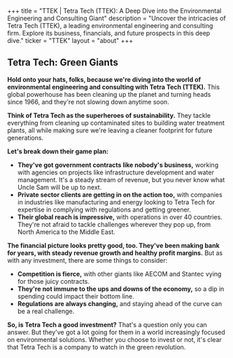 +++
title = "TTEK |  Tetra Tech (TTEK): A Deep Dive into the Environmental Engineering and Consulting Giant"
description = "Uncover the intricacies of Tetra Tech (TTEK), a leading environmental engineering and consulting firm. Explore its business, financials, and future prospects in this deep dive."
ticker = "TTEK"
layout = "about"
+++

        


## Tetra Tech:  Green Giants  

**Hold onto your hats, folks, because we're diving into the world of environmental engineering and consulting with Tetra Tech (TTEK).**  This global powerhouse has been cleaning up the planet and turning heads since 1966, and they're not slowing down anytime soon.

**Think of Tetra Tech as the superheroes of sustainability.**  They tackle everything from cleaning up contaminated sites to building water treatment plants, all while making sure we're leaving a cleaner footprint for future generations.

**Let's break down their game plan:**

* **They've got government contracts like nobody's business,** working with agencies on projects like infrastructure development and water management. It's a steady stream of revenue, but you never know what Uncle Sam will be up to next.
* **Private sector clients are getting in on the action too,** with companies in industries like manufacturing and energy looking to Tetra Tech for expertise in complying with regulations and getting greener.
* **Their global reach is impressive,** with operations in over 40 countries. They're not afraid to tackle challenges wherever they pop up, from North America to the Middle East.

**The financial picture looks pretty good, too. They've been making bank for years, with steady revenue growth and healthy profit margins.** But as with any investment, there are some things to consider:

* **Competition is fierce,** with other giants like AECOM and Stantec vying for those juicy contracts.
* **They're not immune to the ups and downs of the economy,** so a dip in spending could impact their bottom line.
* **Regulations are always changing,** and staying ahead of the curve can be a real challenge.

**So, is Tetra Tech a good investment?**  That's a question only you can answer.  But they've got a lot going for them in a world increasingly focused on environmental solutions.  Whether you choose to invest or not, it's clear that Tetra Tech is a company to watch in the green revolution. 

        